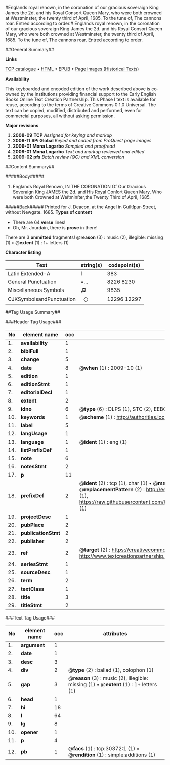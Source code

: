 #Englands royal renown, in the coronation of our gracious soveraign King James the 2d. and his Royal Consort Queen Mary, who were both crowned at Westminster, the twenty third of April, 1685. To the tune of, The cannons roar. Entred according to order.#
Englands royal renown, in the coronation of our gracious soveraign King James the 2d. and his Royal Consort Queen Mary, who were both crowned at Westminster, the twenty third of April, 1685. To the tune of, The cannons roar. Entred according to order.

##General Summary##

**Links**

[TCP catalogue](http://www.ota.ox.ac.uk/tcp/)  • 
[HTML](http://tei.it.ox.ac.uk/tcp/Texts-HTML/free/A38/A38432.html)  • 
[EPUB](http://tei.it.ox.ac.uk/tcp/Texts-EPUB/free/A38/A38432.epub) • 
[Page images (Historical Texts)](https://data.historicaltexts.jisc.ac.uk/view?pubId=eebo-99825980e&pageId=eebo-99825980e-30372-1)

**Availability**

This keyboarded and encoded edition of the
	       work described above is co-owned by the institutions
	       providing financial support to the Early English Books
	       Online Text Creation Partnership. This Phase I text is
	       available for reuse, according to the terms of Creative
	       Commons 0 1.0 Universal. The text can be copied,
	       modified, distributed and performed, even for
	       commercial purposes, all without asking permission.

**Major revisions**

1. __2008-09__ __TCP__ *Assigned for keying and markup*
1. __2008-11__ __SPi Global__ *Keyed and coded from ProQuest page images*
1. __2009-01__ __Mona Logarbo__ *Sampled and proofread*
1. __2009-01__ __Mona Logarbo__ *Text and markup reviewed and edited*
1. __2009-02__ __pfs__ *Batch review (QC) and XML conversion*

##Content Summary##

#####Body#####

1. Englands Royal Renown, IN THE CORONATION Of Our Gracious Soveraign King JAMES the 2d. and His Royal Conſort Queen Mary, Who were both Crowned at Weſtminſter,the Twenty Third of April, 1685.

#####Back#####
Printed for J. Deacon, at the Angel in Guiltſpur-Street, without Newgate. 1685.
**Types of content**

  * There are 64 **verse** lines!
  * Oh, Mr. Jourdain, there is **prose** in there!

There are 3 **ommitted** fragments! 
 @__reason__ (3) : music (2), illegible: missing (1)  •  @__extent__ (1) : 1+ letters (1)

**Character listing**


|Text|string(s)|codepoint(s)|
|---|---|---|
|Latin Extended-A|ſ|383|
|General Punctuation|•…|8226 8230|
|Miscellaneous Symbols|♫|9835|
|CJKSymbolsandPunctuation|〈〉|12296 12297|

##Tag Usage Summary##

###Header Tag Usage###

|No|element name|occ|attributes|
|---|---|---|---|
|1.|__availability__|1||
|2.|__biblFull__|1||
|3.|__change__|5||
|4.|__date__|8| @__when__ (1) : 2009-10 (1)|
|5.|__edition__|1||
|6.|__editionStmt__|1||
|7.|__editorialDecl__|1||
|8.|__extent__|2||
|9.|__idno__|6| @__type__ (6) : DLPS (1), STC (2), EEBO-CITATION (1), PROQUEST (1), VID (1)|
|10.|__keywords__|1| @__scheme__ (1) : http://authorities.loc.gov/ (1)|
|11.|__label__|5||
|12.|__langUsage__|1||
|13.|__language__|1| @__ident__ (1) : eng (1)|
|14.|__listPrefixDef__|1||
|15.|__note__|6||
|16.|__notesStmt__|2||
|17.|__p__|11||
|18.|__prefixDef__|2| @__ident__ (2) : tcp (1), char (1)  •  @__matchPattern__ (2) : ([0-9\-]+):([0-9IVX]+) (1), (.+) (1)  •  @__replacementPattern__ (2) : http://eebo.chadwyck.com/downloadtiff?vid=$1&page=$2 (1), https://raw.githubusercontent.com/textcreationpartnership/Texts/master/tcpchars.xml#$1 (1)|
|19.|__projectDesc__|1||
|20.|__pubPlace__|2||
|21.|__publicationStmt__|2||
|22.|__publisher__|2||
|23.|__ref__|2| @__target__ (2) : https://creativecommons.org/publicdomain/zero/1.0/ (1), http://www.textcreationpartnership.org/docs/. (1)|
|24.|__seriesStmt__|1||
|25.|__sourceDesc__|1||
|26.|__term__|2||
|27.|__textClass__|1||
|28.|__title__|3||
|29.|__titleStmt__|2||


###Text Tag Usage###

|No|element name|occ|attributes|
|---|---|---|---|
|1.|__argument__|1||
|2.|__date__|1||
|3.|__desc__|3||
|4.|__div__|2| @__type__ (2) : ballad (1), colophon (1)|
|5.|__gap__|3| @__reason__ (3) : music (2), illegible: missing (1)  •  @__extent__ (1) : 1+ letters (1)|
|6.|__head__|1||
|7.|__hi__|18||
|8.|__l__|64||
|9.|__lg__|8||
|10.|__opener__|1||
|11.|__p__|4||
|12.|__pb__|1| @__facs__ (1) : tcp:30372:1 (1)  •  @__rendition__ (1) : simple:additions (1)|
